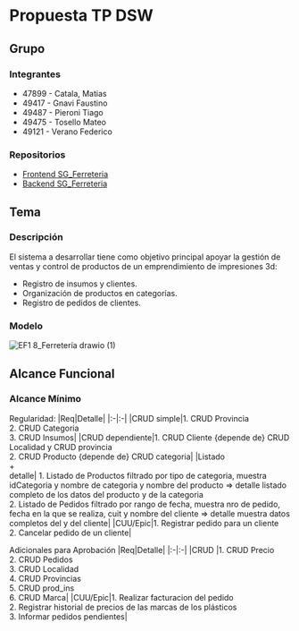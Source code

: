 # Propuesta TP DSW

## Grupo
### Integrantes
* 47899 - Catala, Matias
* 49417 - Gnavi Faustino
* 49487 - Pieroni Tiago
* 49475 - Tosello Mateo
* 49121 - Verano Federico

### Repositorios
* [Frontend SG_Ferreteria](https://github.com/maticatala/FrontEndFerreteria)
* [Backend SG_Ferreteria](https://github.com/maticatala/BackEndFerreteria)

## Tema
### Descripción
El sistema a desarrollar tiene como objetivo principal apoyar la gestión de ventas y control de productos de un emprendimiento de impresiones 3d:
* Registro de insumos y clientes.
* Organización de productos en categorías.
* Registro de pedidos de clientes.


### Modelo
![EF1 8_Ferretería drawio (1)](https://github.com/maticatala/Propuesta---TP---Gestion-de-ferreteria/assets/117945432/fb911fb9-13fe-4857-8142-26eafcaf2301)

## Alcance Funcional 


### Alcance Mínimo

Regularidad:
|Req|Detalle|
|:-|:-|
|CRUD simple|1. CRUD Provincia<br>2. CRUD Categoria<br>3. CRUD Insumos|
|CRUD dependiente|1. CRUD Cliente {depende de} CRUD Localidad y CRUD provincia<br>2. CRUD Producto {depende de} CRUD categoria|
|Listado<br>+<br>detalle| 1. Listado de Productos filtrado por tipo de categoria, muestra idCategoria y nombre de categoria y nombre del producto => detalle listado completo de los datos del producto y de la categoria<br> 2. Listado de Pedidos filtrado por rango de fecha, muestra nro de pedido, fecha en la que se realiza, cuit y nombre del cliente => detalle muestra datos completos del y del cliente|
|CUU/Epic|1. Registrar pedido para un cliente<br>2. Cancelar pedido de un cliente|


Adicionales para Aprobación
|Req|Detalle|
|:-|:-|
|CRUD |1. CRUD Precio<br>2. CRUD Pedidos<br>3. CRUD Localidad<br>4. CRUD Provincias<br>5. CRUD prod_ins<br>6. CRUD Marca|
|CUU/Epic|1. Realizar facturacion del pedido<br>2. Registrar historial de precios de las marcas de los plásticos<br>3. Informar pedidos pendientes|

